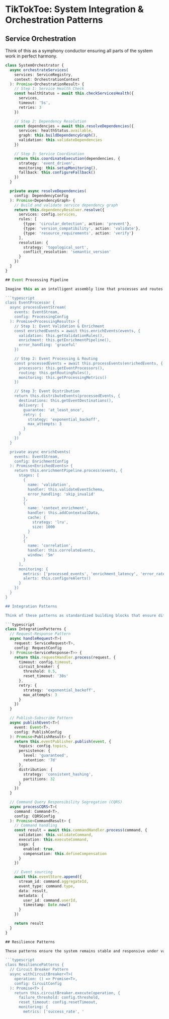 # TikTokToe: System Integration & Orchestration Patterns

## Service Orchestration

Think of this as a symphony conductor ensuring all parts of the system work in perfect harmony.

```typescript
class SystemOrchestrator {
  async orchestrateServices(
    services: ServiceRegistry,
    context: OrchestrationContext
  ): Promise<OrchestrationResult> {
    // Step 1: Service Health Check
    const healthStatus = await this.checkServicesHealth({
      services,
      timeout: '5s',
      retries: 3
    })

    // Step 2: Dependency Resolution
    const dependencies = await this.resolveDependencies({
      services: healthStatus.available,
      graph: this.buildDependencyGraph(),
      validation: this.validateDependencies
    })

    // Step 3: Service Coordination
    return this.coordinateExecution(dependencies, {
      strategy: 'event_driven',
      monitoring: this.setupMonitoring(),
      fallback: this.configureFallback()
    })
  }

  private async resolveDependencies(
    config: DependencyConfig
  ): Promise<DependencyGraph> {
    // Build and validate service dependency graph
    return this.dependencyResolver.resolve({
      services: config.services,
      rules: [
        {type: 'circular_detection', action: 'prevent'},
        {type: 'version_compatibility', action: 'validate'},
        {type: 'resource_requirements', action: 'verify'}
      ],
      resolution: {
        strategy: 'topological_sort',
        conflict_resolution: 'semantic_version'
      }
    })
  }
}

## Event Processing Pipeline

Imagine this as an intelligent assembly line that processes and routes events through the system with precision and reliability.

```typescript
class EventProcessor {
  async processEventStream(
    events: EventStream,
    config: ProcessingConfig
  ): Promise<ProcessingResults> {
    // Step 1: Event Validation & Enrichment
    const enrichedEvents = await this.enrichEvents(events, {
      validation: this.getValidationRules(),
      enrichment: this.getEnrichmentPipeline(),
      error_handling: 'graceful'
    })

    // Step 2: Event Processing & Routing
    const processedEvents = await this.processEvents(enrichedEvents, {
      processors: this.getEventProcessors(),
      routing: this.getRoutingRules(),
      monitoring: this.getProcessingMetrics()
    })

    // Step 3: Event Distribution
    return this.distributeEvents(processedEvents, {
      destinations: this.getEventDestinations(),
      delivery: {
        guarantee: 'at_least_once',
        retry: {
          strategy: 'exponential_backoff',
          max_attempts: 3
        }
      }
    })
  }

  private async enrichEvents(
    events: EventStream,
    config: EnrichmentConfig
  ): Promise<EnrichedEvents> {
    return this.enrichmentPipeline.process(events, {
      stages: [
        {
          name: 'validation',
          handler: this.validateEventSchema,
          error_handling: 'skip_invalid'
        },
        {
          name: 'context_enrichment',
          handler: this.addContextualData,
          cache: {
            strategy: 'lru',
            size: 1000
          }
        },
        {
          name: 'correlation',
          handler: this.correlateEvents,
          window: '5m'
        }
      ],
      monitoring: {
        metrics: ['processed_events', 'enrichment_latency', 'error_rate'],
        alerts: this.configureAlerts()
      }
    })
  }
}

## Integration Patterns

Think of these patterns as standardized building blocks that ensure different parts of the system can communicate effectively.

```typescript
class IntegrationPatterns {
  // Request-Response Pattern
  async handleRequest<T>(
    request: ServiceRequest<T>,
    config: RequestConfig
  ): Promise<ServiceResponse<T>> {
    return this.requestHandler.process(request, {
      timeout: config.timeout,
      circuit_breaker: {
        threshold: 0.5,
        reset_timeout: '30s'
      },
      retry: {
        strategy: 'exponential_backoff',
        max_attempts: 3
      }
    })
  }

  // Publish-Subscribe Pattern
  async publishEvent<T>(
    event: Event<T>,
    config: PublishConfig
  ): Promise<PublishResult> {
    return this.eventPublisher.publish(event, {
      topics: config.topics,
      persistence: {
        level: 'guaranteed',
        retention: '7d'
      },
      distribution: {
        strategy: 'consistent_hashing',
        partitions: 32
      }
    })
  }

  // Command Query Responsibility Segregation (CQRS)
  async processCQRS<T>(
    command: Command<T>,
    config: CQRSConfig
  ): Promise<CommandResult> {
    // Command handling
    const result = await this.commandHandler.process(command, {
      validation: this.validateCommand,
      execution: this.executeCommand,
      saga: {
        enabled: true,
        compensation: this.defineCompensation
      }
    })

    // Event sourcing
    await this.eventStore.append({
      stream_id: command.aggregateId,
      event_type: command.type,
      data: result,
      metadata: {
        user_id: command.userId,
        timestamp: Date.now()
      }
    })

    return result
  }
}

## Resilience Patterns

These patterns ensure the system remains stable and responsive under various conditions.

```typescript
class ResiliencePatterns {
  // Circuit Breaker Pattern
  async withCircuitBreaker<T>(
    operation: () => Promise<T>,
    config: CircuitConfig
  ): Promise<T> {
    return this.circuitBreaker.execute(operation, {
      failure_threshold: config.threshold,
      reset_timeout: config.resetTimeout,
      monitoring: {
        metrics: ['success_rate', '